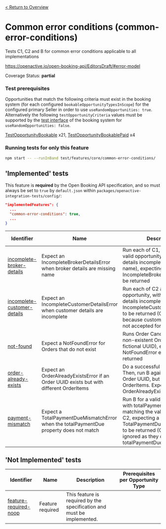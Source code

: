 [< Return to Overview](../../README.md)
# Common error conditions (common-error-conditions)

Tests C1, C2 and B for common error conditions applicable to all implementations


https://openactive.io/open-booking-api/EditorsDraft/#error-model

Coverage Status: **partial**
### Test prerequisites
Opportunities that match the following criteria must exist in the booking system (for each configured `bookableOpportunityTypesInScope`) for the configured primary Seller in order to use `useRandomOpportunities: true`. Alternatively the following `testOpportunityCriteria` values must be supported by the [test interface](https://openactive.io/test-interface/) of the booking system for `useRandomOpportunities: false`.

[TestOpportunityBookable](https://openactive.io/test-interface#TestOpportunityBookable) x21, [TestOpportunityBookablePaid](https://openactive.io/test-interface#TestOpportunityBookablePaid) x4


### Running tests for only this feature

```bash
npm start -- --runInBand test/features/core/common-error-conditions/
```



## 'Implemented' tests

This feature is **required** by the Open Booking API specification, and so must always be set to `true` by `default.json` within `packages/openactive-integration-tests/config/`:

```json
"implementedFeatures": {
  ...
  "common-error-conditions": true,
  ...
}
```

| Identifier | Name | Description | Prerequisites per Opportunity Type |
|------------|------|-------------|---------------|
| [incomplete-broker-details](./implemented/incomplete-broker-details-test.js) | Expect an IncompleteBrokerDetailsError when broker details are missing name | Run each of C1, C2 and B for a valid opportunity, with broker details incomplete (missing name), expecting an IncompleteBrokerDetailsError to be returned | [TestOpportunityBookable](https://openactive.io/test-interface#TestOpportunityBookable) x12 |
| [incomplete-customer-details](./implemented/incomplete-customer-details-test.js) | Expect an IncompleteCustomerDetailsError when customer details are incomplete | Run each of C2 and B for a valid opportunity, with customer details incomplete, expecting an IncompleteCustomerDetailsError to be returned (C1 is ignored because customer details are not accepted for C1) | [TestOpportunityBookable](https://openactive.io/test-interface#TestOpportunityBookable) x8 |
| [not-found](./implemented/not-found-test.js) | Expect a NotFoundError for Orders that do not exist | Runs Order Cancellation for an non-existent Order (with a fictional UUID), expecting an NotFoundError error to be returned |  |
| [order-already-exists](./implemented/order-already-exists-test.js) | Expect an OrderAlreadyExistsError if an Order UUID exists but with different OrderItems | Do a successful C1, C2, B run. Then, run B again for the same Order UUID, but with different OrderItems. Expect an OrderAlreadyExistsError. | [TestOpportunityBookablePaid](https://openactive.io/test-interface#TestOpportunityBookablePaid) x1 |
| [payment-mismatch](./implemented/payment-mismatch-test.js) | Expect a TotalPaymentDueMismatchError when the totalPaymentDue property does not match | Run B for a valid opportunity, with totalPaymentDue not matching the value returned by C2, expecting a TotalPaymentDueMismatchError to be returned (C1 and C2 ignored as they do not have totalPaymentDue) | [TestOpportunityBookablePaid](https://openactive.io/test-interface#TestOpportunityBookablePaid) x3, [TestOpportunityBookable](https://openactive.io/test-interface#TestOpportunityBookable) x1 |



## 'Not Implemented' tests


| Identifier | Name | Description | Prerequisites per Opportunity Type |
|------------|------|-------------|---------------|
| [feature-required-noop](./not-implemented/feature-required-noop-test.js) | Feature required | This feature is required by the specification and must be implemented. |  |

